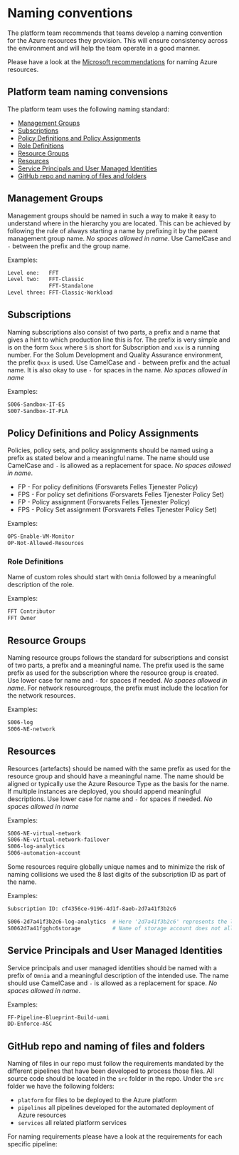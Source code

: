 # Naming conventions

The platform team recommends that teams develop a naming convention for the Azure resources they provision. This will ensure consistency across the environment and will help the team operate in a good manner.

Please have a look at the [Microsoft recommendations](https://docs.microsoft.com/en-us/azure/architecture/best-practices/naming-conventions ) for naming Azure resources.

## Platform team naming convensions

The platform team uses the following naming standard:

* [Management Groups](#management-groups)
* [Subscriptions](#subscriptions)
* [Policy Definitions and Policy Assignments](#policy-definitions-and-policy-assignments)
* [Role Definitions](#role-definitions)
* [Resource Groups](#resource-groups)
* [Resources](#resources)
* [Service Principals and User Managed Identities](#service-principals-and-user-managed-identities)
* [GitHub repo and naming of files and folders](#github-repo-and-naming-of-files-and-folders)

## Management Groups

Management groups should be named in such a way to make it easy to understand where in the hierarchy you are located. This can be achieved by following the rule of always starting a name by prefixing it by the parent management group name. *No spaces allowed in name*. Use CamelCase and `-` between the prefix and the group name.

Examples:

```sh
Level one:   FFT
Level two:   FFT-Classic
             FFT-Standalone
Level three: FFT-Classic-Workload
```

## Subscriptions

Naming subscriptions also consist of two parts, a prefix and a name that gives a hint to which production line this is for. The prefix is very simple and is on the form `Sxxx` where `S` is short for Subscription and `xxx` is a running number. For the Solum Development and Quality Assurance environment, the prefix `Qxxx` is used. Use CamelCase and `-` between prefix and the actual name. It is also okay to use `-` for spaces in the name. *No spaces allowed in name*

Examples:

```sh
S006-Sandbox-IT-ES
S007-Sandbox-IT-PLA
```

## Policy Definitions and Policy Assignments

Policies, policy sets, and policy assignments should be named using a prefix as stated below and a meaningful name. The name should use CamelCase and `-` is allowed as a replacement for space. *No spaces allowed in name*.

* FP - For policy definitions (Forsvarets Felles Tjenester Policy)
* FPS - For policy set definitions (Forsvarets Felles Tjenester Policy Set)
* FP - Policy assignment (Forsvarets Felles Tjenester Policy)
* FPS - Policy Set assignment (Forsvarets Felles Tjenester Policy Set)

Examples:

```sh
OPS-Enable-VM-Monitor
OP-Not-Allowed-Resources
```

### Role Definitions

Name of custom roles should start with `Omnia` followed by a meaningful description of the role. 

Examples:

```sh
FFT Contributor
FFT Owner
```

## Resource Groups

Naming resource groups follows the standard for subscriptions and consist of two parts, a prefix and a meaningful name. The prefix used is the same prefix as used for the subscription where the resource group is created. Use lower case for name and `-` for spaces if needed. *No spaces allowed in name*. For network resourcegroups, the prefix must include the location for the network resources.

Examples:

```sh
S006-log
S006-NE-network
```

## Resources

Resources (artefacts) should be named with the same prefix as used for the resource group and should have a meaningful name. The name should be aligned or typically use the Azure Resource Type as the basis for the name. If multiple instances are deployed, you should append meaningful descriptions. Use lower case for name and `-` for spaces if needed. *No spaces allowed in name*

Examples:

```sh
S006-NE-virtual-network
S006-NE-virtual-network-failover
S006-log-analytics
S006-automation-account
```

Some resources require globally unique names and to minimize the risk of naming collisions we used the 8 last digits of the subscription ID as part of the name.

Examples:

```sh
Subscription ID: cf4356ce-9196-4d1f-8aeb-2d7a41f3b2c6

S006-2d7a41f3b2c6-log-analytics  # Here '2d7a41f3b2c6' represents the last 8 digits of the subscription ID
S0062d7a41fgghc6storage          # Name of storage account does not allow special characters like '-'
```

## Service Principals and User Managed Identities

Service principals and user managed identities should be named with a prefix of `Omnia` and a meaningful description of the intended use. The name should use CamelCase and `-` is allowed as a replacement for space. *No spaces allowed in name*.

Examples:

```sh
FF-Pipeline-Blueprint-Build-uami
DD-Enforce-ASC
```

## GitHub repo and naming of files and folders

Naming of files in our repo must follow the requirements mandated by the different pipelines that have been developed to process those files. All source code should be located in the `src` folder in the repo. Under the `src` folder we have the following folders:

* `platform` for files to be deployed to the Azure platform
* `pipelines` all pipelines developed for the automated deployment of Azure resources
* `services` all related platform services

For naming requirements please have a look at the requirements for each specific pipeline:
